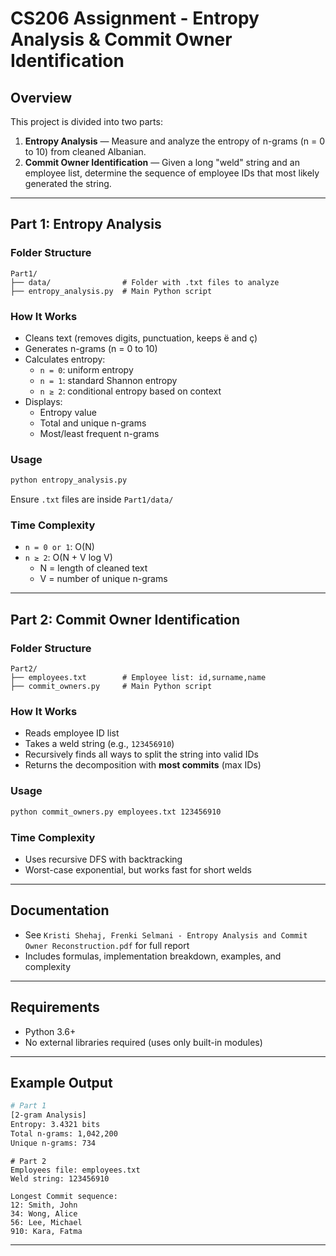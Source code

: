 # CS206 Assignment - Entropy Analysis & Commit Owner Identification

## Overview

This project is divided into two parts:

1. **Entropy Analysis** — Measure and analyze the entropy of n-grams (n = 0 to 10) from cleaned Albanian.
2. **Commit Owner Identification** — Given a long "weld" string and an employee list, determine the sequence of employee IDs that most likely generated the string.

---

## Part 1: Entropy Analysis

### Folder Structure

```
Part1/
├── data/                # Folder with .txt files to analyze
├── entropy_analysis.py  # Main Python script
```

### How It Works

- Cleans text (removes digits, punctuation, keeps ë and ç)
- Generates n-grams (n = 0 to 10)
- Calculates entropy:
  - `n = 0`: uniform entropy
  - `n = 1`: standard Shannon entropy
  - `n ≥ 2`: conditional entropy based on context
- Displays:
  - Entropy value
  - Total and unique n-grams
  - Most/least frequent n-grams

### Usage

```bash
python entropy_analysis.py
```

Ensure `.txt` files are inside `Part1/data/`

### Time Complexity

- `n = 0 or 1`: O(N)
- `n ≥ 2`: O(N + V log V)
  - N = length of cleaned text
  - V = number of unique n-grams

---

## Part 2: Commit Owner Identification

### Folder Structure

```
Part2/
├── employees.txt        # Employee list: id,surname,name
├── commit_owners.py     # Main Python script
```

### How It Works

- Reads employee ID list
- Takes a weld string (e.g., `123456910`)
- Recursively finds all ways to split the string into valid IDs
- Returns the decomposition with **most commits** (max IDs)

### Usage

```bash
python commit_owners.py employees.txt 123456910
```

### Time Complexity

- Uses recursive DFS with backtracking
- Worst-case exponential, but works fast for short welds

---

## Documentation

- See `Kristi Shehaj, Frenki Selmani - Entropy Analysis and Commit Owner Reconstruction.pdf` for full report
- Includes formulas, implementation breakdown, examples, and complexity

---

## Requirements

- Python 3.6+
- No external libraries required (uses only built-in modules)

---

## Example Output

```bash
# Part 1
[2-gram Analysis]
Entropy: 3.4321 bits
Total n-grams: 1,042,200
Unique n-grams: 734
```


```
# Part 2
Employees file: employees.txt
Weld string: 123456910

Longest Commit sequence:
12: Smith, John
34: Wong, Alice
56: Lee, Michael
910: Kara, Fatma
```

---
